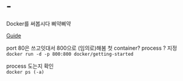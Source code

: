 # -
Docker를 써봅시다 삐약삐약

[Guide](https://learn.microsoft.com/ko-kr/visualstudio/docker/tutorials/docker-tutorial)

port 80은 쓰고잇대서 800으로 (임의로)해봄
첫 container? process ? 지정  
```docker run -d -p 800:800 docker/getting-started```  

process 도는지 확인  
```docker ps (-a)```
